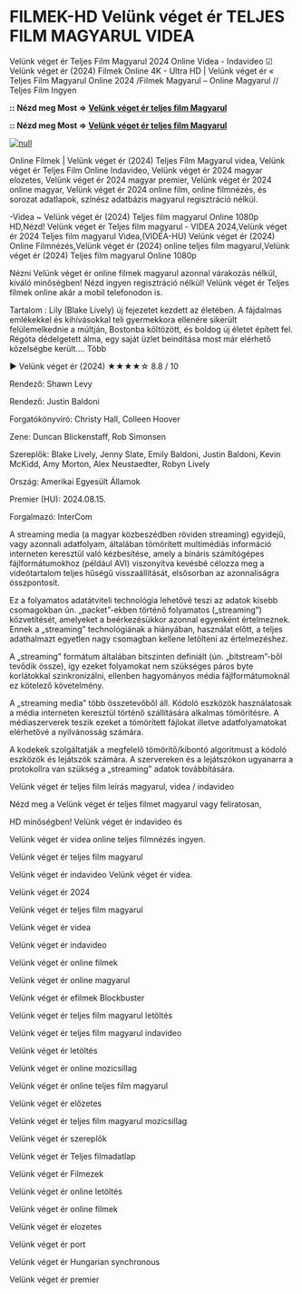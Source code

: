 # FILMEK-HD Velünk véget ér TELJES FILM MAGYARUL VIDEA

Velünk véget ér Teljes Film Magyarul 2024 Online Videa - Indavideo ☑ Velünk véget ér (2024) Filmek Online 4K - Ultra HD | Velünk véget ér « Teljes Film Magyarul Online 2024 /Filmek Magyarul – Online Magyarul // Teljes Film Ingyen

**:: Nézd meg Most => [Velünk véget ér teljes film Magyarul](https://t.co/MgGVY4MPhf)**

**:: Nézd meg Most => [Velünk véget ér teljes film Magyarul](https://t.co/MgGVY4MPhf)**

[![null](https://static.wixstatic.com/media/855a25_043b5abeb4ae4d35ac003198e7fe56ed~mv2.gif)](https://t.co/MgGVY4MPhf)

Online Filmek | Velünk véget ér (2024) Teljes Film Magyarul videa, Velünk véget ér Teljes Film Online Indavideo, Velünk véget ér 2024 magyar elozetes, Velünk véget ér 2024 magyar premier, Velünk véget ér 2024 online magyar, Velünk véget ér 2024 online film, online filmnézés, és sorozat adatlapok, színész adatbázis magyarul regisztráció nélkül.

-Videa ~ Velünk véget ér (2024) Teljes film magyarul Online 1080p HD,Nézd! Velünk véget ér Teljes film magyarul - VIDEA 2024,Velünk véget ér 2024 Teljes film magyarul Videa,(VIDEA-HU) Velünk véget ér (2024) Online Filmnézés,Velünk véget ér (2024) online teljes film magyarul,Velünk véget ér (2024) Teljes film magyarul Online 1080p

Nézni Velünk véget ér online filmek magyarul azonnal várakozás nélkül, kiváló minőségben! Nézd ingyen regisztráció nélkül! Velünk véget ér Teljes filmek online akár a mobil telefonodon is.

Tartalom : Lily (Blake Lively) új fejezetet kezdett az életében. A fájdalmas emlékekkel és kihívásokkal teli gyermekkora ellenére sikerült felülemelkednie a múltján, Bostonba költözött, és boldog új életet épített fel. Régóta dédelgetett álma, egy saját üzlet beindítása most már elérhető közelségbe került.… Több

▶️ Velünk véget ér (2024) ★★★★☆ 8.8 / 10

Rendező: Shawn Levy

Rendező: Justin Baldoni

Forgatókönyvíró: Christy Hall, Colleen Hoover

Zene: Duncan Blickenstaff, Rob Simonsen

Szereplők: Blake Lively, Jenny Slate, Emily Baldoni, Justin Baldoni, Kevin McKidd, Amy Morton, Alex Neustaedter, Robyn Lively

Ország: Amerikai Egyesült Államok

Premier (HU): 2024.08.15.

Forgalmazó: InterCom

A streaming media (a magyar közbeszédben röviden streaming) egyidejű, vagy azonnali adatfolyam, általában tömörített multimédiás információ interneten keresztül való kézbesítése, amely a bináris számítógépes fájlformátumokhoz (például AVI) viszonyítva kevésbé célozza meg a videótartalom teljes hűségű visszaállítását, elsősorban az azonnaliságra összpontosít.

Ez a folyamatos adatátviteli technológia lehetővé teszi az adatok kisebb csomagokban ún. „packet”-ekben történő folyamatos („streaming”) közvetítését, amelyeket a beérkezésükkor azonnal egyenként értelmeznek. Ennek a „streaming” technológiának a hiányában, használat előtt, a teljes adathalmazt egyetlen nagy csomagban kellene letölteni az értelmezéshez.

A „streaming” formátum általában bitszinten definiált (ún. „bitstream”-ből tevődik össze), így ezeket folyamokat nem szükséges páros byte korlátokkal szinkronizálni, ellenben hagyományos média fájlformátumoknál ez kötelező követelmény.

A „streaming media” több összetevőből áll. Kódoló eszközök használatosak a média interneten keresztül történő szállítására alkalmas tömörítésre. A médiaszerverek teszik ezeket a tömörített fájlokat illetve adatfolyamatokat elérhetővé a nyilvánosság számára.

A kodekek szolgáltatják a megfelelő tömörítő/kibontó algoritmust a kódoló eszközök és lejátszók számára. A szervereken és a lejátszókon ugyanarra a protokollra van szükség a „streaming” adatok továbbítására.

Velünk véget ér teljes film leírás magyarul, videa / indavideo

Nézd meg a Velünk véget ér teljes filmet magyarul vagy feliratosan, 

HD minőségben! Velünk véget ér indavideo és 

Velünk véget ér videa online teljes filmnézés ingyen. 

Velünk véget ér teljes film magyarul 

Velünk véget ér indavideo Velünk véget ér videa.

Velünk véget ér 2024

Velünk véget ér teljes film magyarul

Velünk véget ér videa

Velünk véget ér indavideo

Velünk véget ér online filmek

Velünk véget ér online magyarul

Velünk véget ér efilmek Blockbuster

Velünk véget ér teljes film magyarul letöltés

Velünk véget ér teljes film magyarul indavideo

Velünk véget ér letöltés

Velünk véget ér online mozicsillag

Velünk véget ér online teljes film magyarul

Velünk véget ér előzetes

Velünk véget ér teljes film magyarul mozicsillag

Velünk véget ér szereplők

Velünk véget ér Teljes filmadatlap

Velünk véget ér Filmezek

Velünk véget ér online letöltés

Velünk véget ér online filmek

Velünk véget ér elozetes

Velünk véget ér port

Velünk véget ér Hungarian synchronous

Velünk véget ér premier
